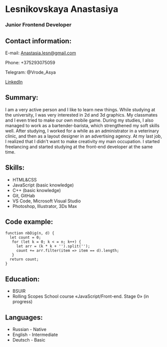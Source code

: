 # **Lesnikovskaya Anastasiya**
### Junior Frontend Developer
## **Contact information:**
E-mail: Anastasia.lesn@gmail.com

Phone: +375293075059

Telegram: @Vrode_Asya

[LinkedIn](https://www.linkedin.com/in/anastasiya-lesnikovskaya/)

## **Summary:**
I am a very active person and I like to learn new things. While studying at the university, I was very interested in 2d and 3d graphics. My classmates and I even tried to make our own mobile game. During my studies, I also managed to work as a bartender-barista, which strengthened my soft skills well. After studying, I worked for a while as an administrator in a veterinary clinic, and then as a layout designer in an advertising agency. At my last job, I realized that I didn't want to make creativity my main occupation. I started freelancing and started studying at the front-end developer at the same time.

## **Skills:**
* HTML&CSS
* JavaScript (basic knowledge)
* C++ (basic knowledge)
* Git, GitHab
* VS Code, Microsoft Visual Studio
* Photoshop, Illustrator, 3Ds Max

## **Code example:**
```
function nbDig(n, d) {
  let count = 0;
   for (let k = 0; k < = n; k++) {
     let arr = (k * k + '').split('');
     count += arr.filter(item => item == d).length;
   }
  return count;
}
```

## **Education:**
* BSUIR
* Rolling Scopes School course «JavaScript/Front-end. Stage 0» (in progress)

## **Languages:**
* Russian - Native
* English - Intermediate
* Deutsch - Basic
